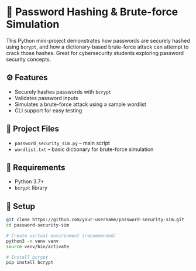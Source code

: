 # 🔐 Password Hashing & Brute-force Simulation

This Python mini-project demonstrates how passwords are securely hashed using `bcrypt`, and how a dictionary-based brute-force attack can attempt to crack those hashes. Great for cybersecurity students exploring password security concepts.

## ⚙️ Features

- Securely hashes passwords with `bcrypt`
- Validates password inputs
- Simulates a brute-force attack using a sample wordlist
- CLI support for easy testing

## 📁 Project Files

- `password_security_sim.py` – main script
- `wordlist.txt` – basic dictionary for brute-force simulation

## 🐍 Requirements

- Python 3.7+
- `bcrypt` library

## 🔧 Setup

```bash
git clone https://github.com/your-username/password-security-sim.git
cd password-security-sim

# Create virtual environment (recommended)
python3 -m venv venv
source venv/bin/activate

# Install bcrypt
pip install bcrypt
